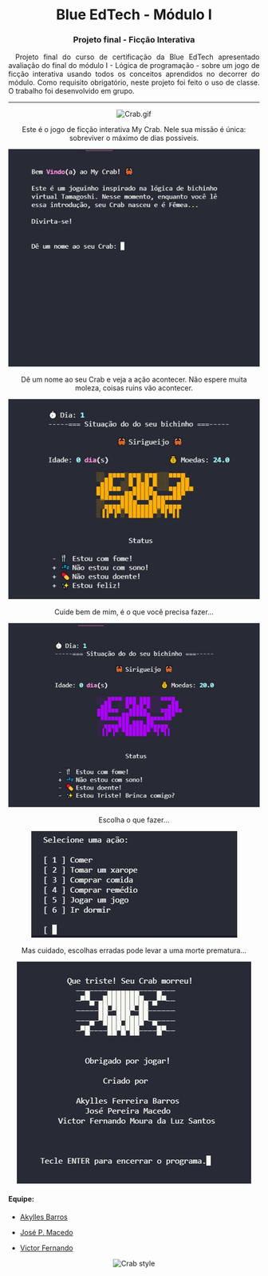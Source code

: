 <h1 align="center">Blue EdTech - Módulo I</h1>
<h3 align="center">Projeto final - Ficção Interativa</h2>

<p align="justify">&emsp;Projeto final do curso de certificação da Blue EdTech apresentado avaliação do final do módulo I - Lógica de programação - sobre um jogo de ficção interativa usando todos os conceitos aprendidos no decorrer do módulo. Como requisito obrigatório, neste projeto foi feito o uso de classe. O trabalho foi desenvolvido em grupo.</p>


---
<p align="center"><img src="https://media.giphy.com/media/qOchFSZN7zIf0t8Nh1/giphy.gif" alt="Crab.gif" /></p>

<div><p align="center">
Este é o jogo de ficção interativa My Crab. Nele sua missão é única: sobreviver o máximo de dias possiveis.</p>

<p align="center"><img src="./img/inicio.jpg" /></p>

<p align="center">Dê um nome ao seu Crab e veja a ação acontecer. Não espere muita moleza, coisas ruins vão acontecer.</p>

<p align="center"><img src="./img/toptop.jpg" /></p>

<p align="center">Cuide bem de mim, é o que você precisa fazer...</p>

<p align="center"><img src="./img/no-ruim.jpg"></p>

<p align="center">Escolha o que fazer...</p>

<p align="center"><img src="./img/acao.jpg"></p>

<p align="center">Mas cuidado, escolhas erradas pode levar a uma morte prematura...</p>

<p align="center"><img src="./img/game-over.jpg"></p>

<p align=""></p>


</div>

#### Equipe:
 - <p><a href="https://github.com/Akyllesbarros" title="Akylles Barros Github">Akylles Barros</a></p>
 - <p><a href="https://github.com/ArseniumGX" title="José P. Macedo Github">José P. Macedo</a></p>
 - <p><a href="https://github.com/vitinop" title="Victor Fernado Github">Victor Fernando</a></p>


<p align="center"><img width="358px" src="https://media.giphy.com/media/MncvJIdBCP3TW/giphy.gif" alt="Crab style" /></p>  



